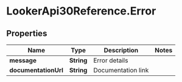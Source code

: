 # LookerApi30Reference.Error

## Properties
Name | Type | Description | Notes
------------ | ------------- | ------------- | -------------
**message** | **String** | Error details | 
**documentationUrl** | **String** | Documentation link | 


